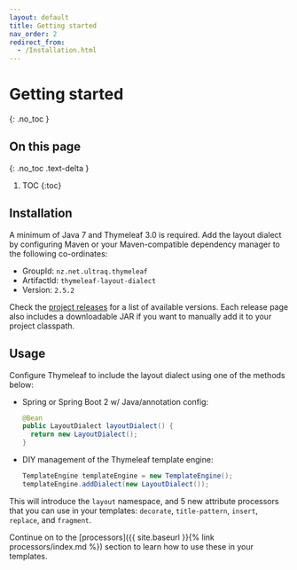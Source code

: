 ```yaml
---
layout: default
title: Getting started
nav_order: 2
redirect_from:
  - /Installation.html
---
```


Getting started
===============
{: .no_toc }


On this page
------------
{: .no_toc .text-delta }

1. TOC
{:toc}


Installation
------------

A minimum of Java 7 and Thymeleaf 3.0 is required.  Add the layout dialect by
configuring Maven or your Maven-compatible dependency manager to the following
co-ordinates:

 - GroupId: `nz.net.ultraq.thymeleaf`
 - ArtifactId: `thymeleaf-layout-dialect`
 - Version: `2.5.2`

Check the [project releases](https://github.com/ultraq/thymeleaf-layout-dialect/releases)
for a list of available versions.  Each release page also includes a
downloadable JAR if you want to manually add it to your project classpath.


Usage
-----

Configure Thymeleaf to include the layout dialect using one of the methods below:

 - Spring or Spring Boot 2 w/ Java/annotation config:
   ```java
   @Bean
   public LayoutDialect layoutDialect() {
     return new LayoutDialect();
   }
   ```

 - DIY management of the Thymeleaf template engine:
   ```java
   TemplateEngine templateEngine = new TemplateEngine();
   templateEngine.addDialect(new LayoutDialect());
   ```

This will introduce the `layout` namespace, and 5 new attribute processors that
you can use in your templates: `decorate`, `title-pattern`, `insert`, `replace`,
and `fragment`.

Continue on to the [processors]({{ site.baseurl }}{% link processors/index.md %})
section to learn how to use these in your templates.

